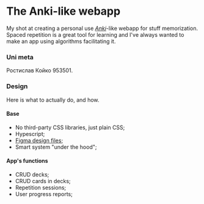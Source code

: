 # The Anki-like webapp

My shot at creating a personal use [_Anki_](https://en.wikipedia.org/wiki/Anki_(software))-like webapp for stuff memorization. Spaced repetition is a great tool for learning and I've always wanted to make an app using algorithms facilitating it.

### Uni meta

Ростислав Койко 953501.

### Design

Here is what to actually do, and how.

#### Base

- No third-party CSS libraries, just plain CSS;
- Hypescript;
- [Figma design files](https://www.figma.com/file/0R1rTfcYHTo10Wi72FazAE/Web?node-id=0%3A1);
- Smart system "under the hood";

#### App's functions

- CRUD decks;
- CRUD cards in decks;
- Repetition sessions;
- User progress reports;
